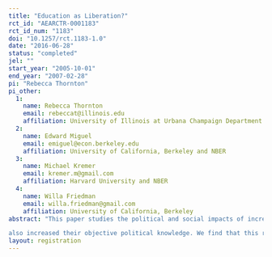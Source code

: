 ```yaml
---
title: "Education as Liberation?"
rct_id: "AEARCTR-0001183"
rct_id_num: "1183"
doi: "10.1257/rct.1183-1.0"
date: "2016-06-28"
status: "completed"
jel: ""
start_year: "2005-10-01"
end_year: "2007-02-28"
pi: "Rebecca Thornton"
pi_other:
  1:
    name: Rebecca Thornton
    email: rebeccat@illinois.edu
    affiliation: University of Illinois at Urbana Champaign Department of Economics
  2:
    name: Edward Miguel
    email: emiguel@econ.berkeley.edu
    affiliation: University of California, Berkeley and NBER
  3:
    name: Michael Kremer
    email: kremer.m@gmail.com
    affiliation: Harvard University and NBER
  4:
    name: Willa Friedman
    email: willa.friedman@gmail.com
    affiliation: University of California, Berkeley
abstract: "This paper studies the political and social impacts of increased education by utilizing a randomized girls’ merit scholarship programme in Kenya that raised test scores and secondary schooling. Consistent with the view that education empowers the disadvantaged to challenge authority, we find that the programme reduced the acceptance of domestic violence and political authority. Young women in programme schools
also increased their objective political knowledge. We find that this rejection of the status quo did not translate into greater perceived political efficacy, community participation or voting intentions. Instead, there is suggestive evidence that the perceived legitimacy of political violence increased."
layout: registration
---
```



